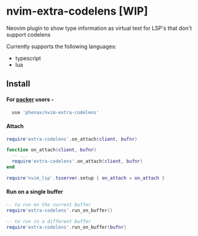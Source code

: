 # nvim-extra-codelens [WIP]
Neovim plugin to show type information as virtual text for LSP's that don't support codelens

Currently supports the following languages:
- typescript
- lua


## Install

#### For [packer](https://github.com/wbthomason/packer.nvim) users -
```lua
  use 'phenax/nvim-extra-codelens'
```

#### Attach
```lua
require'extra-codelens'.on_attach(client, bufnr)

function on_attach(client, bufnr)
  -- ...
  require'extra-codelens'.on_attach(client, bufnr)
end

require'nvim_lsp'.tsserver.setup { on_attach = on_attach }
```


#### Run on a single buffer

```lua
-- to run on the current buffer
require'extra-codelens'.run_on_buffer()

-- to run in a different buffer
require'extra-codelens'.run_on_buffer(bufnr)
```

